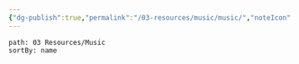 ```yaml
---
{"dg-publish":true,"permalink":"/03-resources/music/music/","noteIcon":"","created":"2025-01-01T05:43:07.643+01:00","updated":"2025-01-01T21:02:11.149+01:00"}
---
```


~~~~note-gallery 
path: 03 Resources/Music
sortBy: name
~~~~